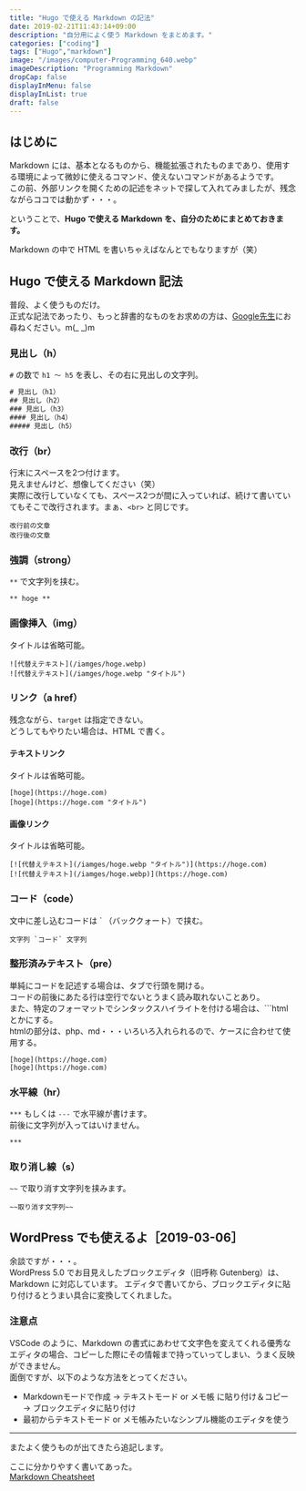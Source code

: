 ```yaml
---
title: "Hugo で使える Markdown の記法"
date: 2019-02-21T11:43:14+09:00
description: "自分用によく使う Markdown をまとめます。"
categories: ["coding"]
tags: ["Hugo","markdown"]
image: "/images/computer-Programming_640.webp"
imageDescription: "Programming Markdown"
dropCap: false
displayInMenu: false
displayInList: true
draft: false
---
```

## はじめに
Markdown には、基本となるものから、機能拡張されたものまであり、使用する環境によって微妙に使えるコマンド、使えないコマンドがあるようです。  
この前、外部リンクを開くための記述をネットで探して入れてみましたが、残念ながらココでは動かず・・・。

ということで、**Hugo で使える Markdown を、自分のためにまとめておきます。**

Markdown の中で HTML を書いちゃえばなんとでもなりますが（笑）

## Hugo で使える Markdown 記法
普段、よく使うものだけ。  
正式な記法であったり、もっと辞書的なものをお求めの方は、[Google先生](https://www.google.co.jp)にお尋ねください。m(_ _)m

### 見出し（h）
`#` の数で `h1 ～ h5` を表し、その右に見出しの文字列。
```txt
# 見出し（h1）
## 見出し（h2）
### 見出し（h3）
#### 見出し（h4）
##### 見出し（h5）
```
### 改行（br）
行末にスペースを2つ付けます。  
見えませんけど、想像してください（笑）  
実際に改行していなくても、スペース2つが間に入っていれば、続けて書いていてもそこで改行されます。まぁ、`<br>` と同じです。

    改行前の文章  
    改行後の文章

### 強調（strong）
`**` で文字列を挟む。

    ** hoge **

### 画像挿入（img）
タイトルは省略可能。

    ![代替えテキスト](/iamges/hoge.webp)
    ![代替えテキスト](/iamges/hoge.webp "タイトル")

### リンク（a href）
残念ながら、`target` は指定できない。  
どうしてもやりたい場合は、HTML で書く。

#### テキストリンク
タイトルは省略可能。

    [hoge](https://hoge.com)
    [hoge](https://hoge.com "タイトル")

#### 画像リンク
タイトルは省略可能。

    [![代替えテキスト](/iamges/hoge.webp "タイトル")](https://hoge.com)
    [![代替えテキスト](/iamges/hoge.webp)](https://hoge.com)

### コード（code）
文中に差し込むコードは ` （バッククォート）で挟む。

    文字列 `コード` 文字列

### 整形済みテキスト（pre）
単純にコードを記述する場合は、タブで行頭を開ける。  
コードの前後にあたる行は空行でないとうまく読み取れないことあり。  
また、特定のフォーマットでシンタックスハイライトを付ける場合は、```html とかにする。  
htmlの部分は、php、md・・・いろいろ入れられるので、ケースに合わせて使用する。

    [hoge](https://hoge.com)
    [hoge](https://hoge.com)

### 水平線（hr）
`***` もしくは `---` で水平線が書けます。  
前後に文字列が入ってはいけません。

    ***

### 取り消し線（s）
`~~` で取り消す文字列を挟みます。

    ~~取り消す文字列~~

## WordPress でも使えるよ［2019-03-06］
余談ですが・・・。  
WordPress 5.0 でお目見えしたブロックエディタ（旧呼称 Gutenberg）は、Markdown に対応しています。
エディタで書いてから、ブロックエディタに貼り付けるとうまい具合に変換してくれました。

### 注意点
VSCode のように、Markdown の書式にあわせて文字色を変えてくれる優秀なエディタの場合、コピーした際にその情報まで持っていってしまい、うまく反映ができません。  
面倒ですが、以下のような方法をとってください。

* Markdownモードで作成 → テキストモード or メモ帳 に貼り付け＆コピー → ブロックエディタに貼り付け
* 最初からテキストモード or メモ帳みたいなシンプル機能のエディタを使う

---
またよく使うものが出てきたら追記します。


ここに分かりやすく書いてあった。  
[Markdown Cheatsheet](https://github.com/adam-p/markdown-here/wiki/Markdown-Cheatsheet "Markdown Cheatsheet")
